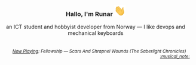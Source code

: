 <h3 align="center">Hallo, I'm Runar <img src="./assets/wave.gif" width="30px" height="30px"></h3>

<div align="center">an ICT student and hobbyist developer from Norway — I like devops and mechanical keyboards</div>

<br/>
<div align="right"><sub><h6>
  <a href="https://www.last.fm/user/runarsf">Now Playing</a>: Fellowship &mdash; Scars And Shrapnel Wounds (The Saberlight Chronicles) &nbsp;&nbsp; <a href="https:&#x2F;&#x2F;www.last.fm&#x2F;music&#x2F;Fellowship&#x2F;_&#x2F;Scars+And+Shrapnel+Wounds">:musical_note:</a>
</h6></sub></div>

